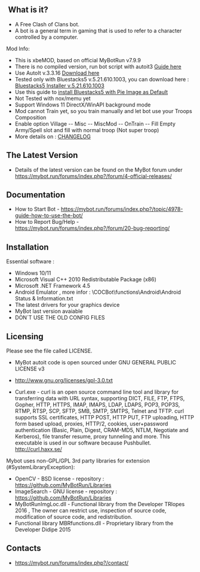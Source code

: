 ﻿﻿ What is it?
  -----------
- A Free Clash of Clans bot. 
- A bot is a general term in gaming that is used to refer to a character controlled by a computer.

 Mod Info:
- This is xbeMOD, based on official MyBotRun v7.9.9
- There is no compiled version, run bot script with autoit3 [Guide here](https://mybot.run/forums/index.php?/topic/8714-guide-how-to-recompile-the-bot-run-bot-as-script/)
- Use AutoIt v.3.3.16 [Download here](https://www.autoitscript.com/autoit3/files/archive/autoit/autoit-v3.3.16.1-setup.exe)
- Tested only with Bluestacks5 v.5.21.610.1003, you can download here : [Bluestacks5 Installer v.5.21.610.1003]( https://ak-build.bluestacks.com/public/app-player/windows/nxt/5.21.610.1003/25343c4e28853b01095c62342d9cbc16/FullInstaller/x64/BlueStacksFullInstaller_5.21.610.1003_amd64_native.exe)
- Use this guide to [install Bluestacks5 with Pie Image as Default](https://support.bluestacks.com/hc/en-us/articles/4402611273485-BlueStacks-5-offline-installer)
- Not Tested with nox/memu yet
- Support Windows 11 DirectX/WinAPI background mode
- Mod cannot Train yet, so you train manually and let bot use your Troops Composition
- Enable option Village -- Misc -- MiscMod -- OnTrain -- Fill Empty Army/Spell slot and fill with normal troop (Not super troop)
- More details on : [CHANGELOG](https://github.com/xbebenk/MBR_xbebenkMod/blob/dev_1.2.6/CHANGELOG)

The Latest Version
  ------------------
- Details of the latest version can be found on the MyBot forum under https://mybot.run/forums/index.php?/forum/4-official-releases/

Documentation
  -------------
- How to Start Bot - https://mybot.run/forums/index.php?/topic/4978-guide-how-to-use-the-bot/
- How to Report Bug/Help - https://mybot.run/forums/index.php?/forum/20-bug-reporting/

Installation
  ------------
Essential software :
- Windows 10/11
- Microsoft Visual C++ 2010 Redistributable Package (x86)
- Microsoft .NET Framework 4.5
- Android Emulator , more infor : \COCBot\functions\Android\Android Status & Information.txt
- The latest drivers for your graphics device
- MyBot last version avaiable
- DON´T USE THE OLD CONFIG FILES

Licensing
  ---------
Please see the file called LICENSE.
- MyBot autoit code is open sourced under GNU GENERAL PUBLIC LICENSE v3
- http://www.gnu.org/licenses/gpl-3.0.txt

- Curl.exe - curl is an open source command line tool and library for transferring data with URL syntax, supporting DICT, FILE, FTP, FTPS, Gopher, HTTP, HTTPS, IMAP, IMAPS, LDAP, LDAPS, POP3, POP3S, RTMP, RTSP, SCP, SFTP, SMB, SMTP, SMTPS, Telnet and TFTP. curl supports SSL certificates, HTTP POST, HTTP PUT, FTP uploading, HTTP form based upload, proxies, HTTP/2, cookies, user+password authentication (Basic, Plain, Digest, CRAM-MD5, NTLM, Negotiate and Kerberos), file transfer resume, proxy tunneling and more. This executable is used in our software because Pushbullet.
  http://curl.haxx.se/

Mybot uses non-GPL/GPL 3rd party libraries for extension (#SystemLibraryException): 
- OpenCV - BSD license - repository : https://github.com/MyBotRun/Libraries
- ImageSearch - GNU license - repository : https://github.com/MyBotRun/Libraries
- MyBotRunImgLoc.dll - Functional library from the Developer TRlopes 2016 , The owner can restrict use, inspection of source code, modification of source code, and redistribution.
- Functional library MBRfunctions.dll - Proprietary library from the Developer Didipe 2015

Contacts
  --------
- https://mybot.run/forums/index.php?/contact/